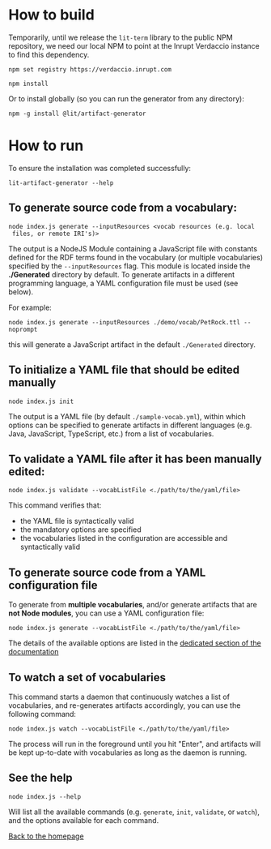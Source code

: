 # How to build

Temporarily, until we release the `lit-term` library to the public NPM
repository, we need our local NPM to point at the Inrupt Verdaccio instance to
find this dependency.

```shell
npm set registry https://verdaccio.inrupt.com
```

```shell
npm install
```

Or to install globally (so you can run the generator from any directory):
```shell
npm -g install @lit/artifact-generator
```

# How to run

To ensure the installation was completed successfully: 
```shell
lit-artifact-generator --help
```

## To generate source code from a vocabulary:
```shell
node index.js generate --inputResources <vocab resources (e.g. local
 files, or remote IRI's)>
```

The output is a NodeJS Module containing a JavaScript file with constants
defined for the RDF terms found in the vocabulary (or multiple vocabularies)
specified by the `--inputResources` flag. This module is located inside the
**./Generated** directory by default. To generate artifacts in a different
programming language, a YAML configuration file must be used (see below).

For example:
```shell
node index.js generate --inputResources ./demo/vocab/PetRock.ttl --noprompt
```
this will generate a JavaScript artifact in the default `./Generated` directory.

## To initialize a YAML file that should be edited manually
```shell
node index.js init
```

The output is a YAML file (by default `./sample-vocab.yml`), within which options
can be specified to generate artifacts in different languages (e.g. Java,
JavaScript, TypeScript, etc.) from a list of vocabularies. 

## To **validate** a YAML file after it has been manually edited:
```shell
node index.js validate --vocabListFile <./path/to/the/yaml/file>
```
This command verifies that:
- the YAML file is syntactically valid
- the mandatory options are specified
- the vocabularies listed in the configuration are accessible and syntactically valid

## To **generate** source code from a YAML configuration file
To generate from **multiple vocabularies**, and/or generate artifacts that are **not Node modules**, you can use a YAML configuration file: 
```shell
node index.js generate --vocabListFile <./path/to/the/yaml/file>
```

The details of the available options are listed in the [dedicated section of the documentation](#yaml)

## To **watch** a set of vocabularies
This command starts a daemon that continuously watches a list of vocabularies, and re-generates artifacts accordingly, you can use the following command:
```shell
node index.js watch --vocabListFile <./path/to/the/yaml/file>
```

The process will run in the foreground until you hit "Enter", and artifacts will be kept up-to-date with vocabularies as long as the daemon is running.

## See the help
```shell
node index.js --help
```
Will list all the available commands (e.g. `generate`, `init`, `validate`, or `watch`), and the options available for each command.

[Back to the homepage](../README.md)